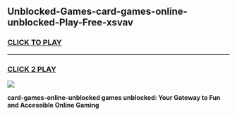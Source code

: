 
## Unblocked-Games-card-games-online-unblocked-Play-Free-xsvav
<h3>
<a href="https://premium76.site?title=card-games-online-unblocked&ref=10A">CLICK TO PLAY</a></h3>
<hr>

<h3>
<a href="https://premium76.site?title=card-games-online-unblocked&ref=10A">CLICK 2 PLAY</a>
  
</h3>

<a href="https://premium76.site?title=card-games-online-unblocked&ref=10A"><img src="https://clearcache.store/games.png"></a>


**card-games-online-unblocked games unblocked: Your Gateway to Fun and Accessible Online Gaming**
